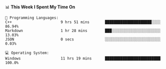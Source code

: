 
<!--START_SECTION:waka-->
📊 **This Week I Spent My Time On** 

```text
💬 Programming Languages: 
C++                      9 hrs 51 mins       █████████████████████░░░░   86.94% 
Markdown                 1 hr 28 mins        ███░░░░░░░░░░░░░░░░░░░░░░   13.03% 
JSON                     0 secs              ░░░░░░░░░░░░░░░░░░░░░░░░░   0.03%

💻 Operating System: 
Windows                  11 hrs 19 mins      █████████████████████████   100.0%

```


<!--END_SECTION:waka-->
